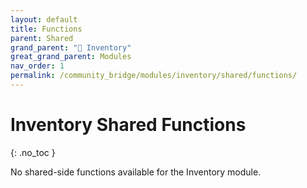 ```yaml
---
layout: default
title: Functions
parent: Shared
grand_parent: "🎒 Inventory"
great_grand_parent: Modules
nav_order: 1
permalink: /community_bridge/modules/inventory/shared/functions/
---
```


# Inventory Shared Functions
{: .no_toc }

No shared-side functions available for the Inventory module.